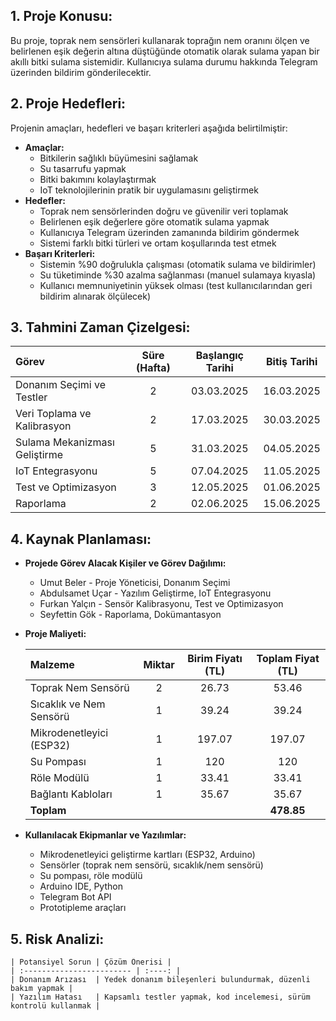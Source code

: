 ## 1. Proje Konusu:

Bu proje, toprak nem sensörleri kullanarak toprağın nem oranını ölçen ve belirlenen eşik değerin altına düştüğünde otomatik olarak sulama yapan bir akıllı bitki sulama sistemidir. Kullanıcıya sulama durumu hakkında Telegram üzerinden bildirim gönderilecektir.

## 2. Proje Hedefleri:

Projenin amaçları, hedefleri ve başarı kriterleri aşağıda belirtilmiştir:

*   **Amaçlar:**
    *   Bitkilerin sağlıklı büyümesini sağlamak
    *   Su tasarrufu yapmak
    *   Bitki bakımını kolaylaştırmak
    *   IoT teknolojilerinin pratik bir uygulamasını geliştirmek
*   **Hedefler:**
    *   Toprak nem sensörlerinden doğru ve güvenilir veri toplamak
    *   Belirlenen eşik değerlere göre otomatik sulama yapmak
    *   Kullanıcıya Telegram üzerinden zamanında bildirim göndermek
    *   Sistemi farklı bitki türleri ve ortam koşullarında test etmek
*   **Başarı Kriterleri:**
    *   Sistemin %90 doğrulukla çalışması (otomatik sulama ve bildirimler)
    *   Su tüketiminde %30 azalma sağlanması (manuel sulamaya kıyasla)
    *   Kullanıcı memnuniyetinin yüksek olması (test kullanıcılarından geri bildirim alınarak ölçülecek)

## 3. Tahmini Zaman Çizelgesi:

| Görev                       | Süre (Hafta) | Başlangıç Tarihi | Bitiş Tarihi   |
| :-------------------------- | :-----------: | :-------------: | :------------: |
| Donanım Seçimi ve Testler    |       2       |   03.03.2025      |   16.03.2025     |
| Veri Toplama ve Kalibrasyon  |       2       |   17.03.2025     |   30.03.2025     |
| Sulama Mekanizması Geliştirme |       5       |   31.03.2025     |   04.05.2025     |
| IoT Entegrasyonu            |       5       |   07.04.2025     |   11.05.2025    |
| Test ve Optimizasyon        |       3       |   12.05.2025     |   01.06.2025     |
| Raporlama                   |       2       |   02.06.2025     |   15.06.2025     |

## 4. Kaynak Planlaması:

*   **Projede Görev Alacak Kişiler ve Görev Dağılımı:**
    *   Umut Beler - Proje Yöneticisi, Donanım Seçimi
    *   Abdulsamet Uçar - Yazılım Geliştirme, IoT Entegrasyonu
    *   Furkan Yalçın - Sensör Kalibrasyonu, Test ve Optimizasyon
    *   Seyfettin Gök - Raporlama, Dokümantasyon
*   **Proje Maliyeti:**

    | Malzeme                   | Miktar | Birim Fiyatı (TL) | Toplam Fiyat (TL) |
    | :------------------------ | :----: | :---------------: | :----------------: |
    | Toprak Nem Sensörü        |   2    |        26.73   |        53.46   |
    | Sıcaklık ve Nem Sensörü    |   1    |        39.24   |        39.24   |
    | Mikrodenetleyici (ESP32)  |   1    |        197.07    |        197.07    |
    | Su Pompası                |   1    |        120   |        120   |
    | Röle Modülü               |   1    |        33.41   |        33.41   |
    | Bağlantı Kabloları         |   1    |        35.67   |        35.67   |
    | **Toplam**                |        |                  |        **478.85** |
*   **Kullanılacak Ekipmanlar ve Yazılımlar:**
    *   Mikrodenetleyici geliştirme kartları (ESP32, Arduino)
    *   Sensörler (toprak nem sensörü, sıcaklık/nem sensörü)
    *   Su pompası, röle modülü
    *   Arduino IDE, Python
    *   Telegram Bot API
    *   Prototipleme araçları

## 5. Risk Analizi:

    | Potansiyel Sorun | Çözüm Önerisi |
    | :------------------------ | :----: |
    | Donanım Arızası  | Yedek donanım bileşenleri bulundurmak, düzenli bakım yapmak |
    | Yazılım Hatası   | Kapsamlı testler yapmak, kod incelemesi, sürüm kontrolü kullanmak |